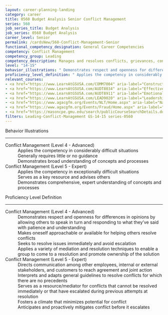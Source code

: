 ```yaml
---
layout: career-planning-landing
category: career
title: 0560 Budget Analysis Senior Conflict Management
series: 560
job_series_title: Budget Analysis
job_series: 0560 Budget Analysis
career_level: Senior
permalink: /cardsNew/560-Conflict-Management-Senior
functional_competency_designation: General Career Competencies
competency: Conflict Management
competency_group: Leading
competency_description: Manages and resolves conflicts, grievances, confrontations, or disagreements in a constructive manner to minimize negative (personal) impact
level: "14-15"
behavior_illustrations: " Demonstrates respect and openness for differences in opinions by allowing others to speak in turn and responding to what they’ve said with patience and understanding  Makes oneself approachable or available for helping others resolve conflicts  Seeks to resolve issues immediately and avoid escalation  Applies a variety of mediation and resolution techniques to enable a group to come to a resolution and promote ownership of the solution ?  Directs communication among other employees, internal or external stakeholders, and customers to reach agreement and joint action  Interprets and adapts general guidelines to resolve conflicts for which there are no precedents  Serves as a resource/mediator for conflicts that cannot be resolved immediately or that have escalated during previous attempts at resolution  Fosters a climate that minimizes potential for conflict  Anticipates and proactively mitigates conflict before it escalates"
proficiency_level_definition: " Applies the competency in considerably difficult situations  Generally requires little or no guidance  Demonstrates broad understanding of concepts and processes ?  Applies the competency in exceptionally difficult situations  Serves as a key resource and advises others  Demonstrates comprehensive, expert understanding of concepts and processes"
relevant_courses: 
- <a href="https://www.LearnAtGSUSA.com/COMM7004" aria-label="Constructive Conflict Resolution (COMM7004) - https://www.LearnAtGSUSA.com/COMM7004">Constructive Conflict Resolution (COMM7004)</a>, Graduate School USA (GSUSA)
- <a href="https://www.LearnAtGSUSA.com/AUDT8034" aria-label="Effective Audit Resolution, Follow-up and Implementation (AUDT8034) - https://www.LearnAtGSUSA.com/AUDT8034">Effective Audit Resolution, Follow-up and Implementation (AUDT8034)</a>, Graduate School USA (GSUSA)
- <a href="https://www.LearnAtGSUSA.com/AUDT8911" aria-label="Emotionally Intelligent Auditor&#58; The Power of Influence and Situational Awareness (AUDT8911) - https://www.LearnAtGSUSA.com/AUDT8911">Emotionally Intelligent Auditor&#58; The Power of Influence and Situational Awareness (AUDT8911)</a>, Graduate School USA (GSUSA)
- <a href="https://www.LearnAtGSUSA.com/LEAD9020" aria-label="Leadership, Motivation and Accountability for High Performance Organizations (LEAD9020) - https://www.LearnAtGSUSA.com/LEAD9020">Leadership, Motivation and Accountability for High Performance Organizations (LEAD9020)</a>, Graduate School USA (GSUSA)
- <a href="https://www.agacgfm.org/Events/NLT/Home.aspx" aria-label="National Leadership Training (NLT) - multi-competency training - https://www.agacgfm.org/Events/NLT/Home.aspx">National Leadership Training (NLT) - multi-competency training</a>, AGA
- <a href="https://www.agacgfm.org/Events/Fraud/Home.aspx" aria-label="Internal Control & Fraud Prevention Training - https://www.agacgfm.org/Events/Fraud/Home.aspx">Internal Control & Fraud Prevention Training</a>, AGA
- <a href="https://masoncpe.gmu.edu/search/publicCourseSearchDetails.do?method=load&courseId=2409050" aria-label="PEBU 0315 Building and Managing Relationships - https://masoncpe.gmu.edu/search/publicCourseSearchDetails.do?method=load&courseId=2409050">PEBU 0315 Building and Managing Relationships</a>, George Mason University
filters: Leading-Conflict-Management GS-14-15 series-0560
---
```


<div class="desktop:grid-col-6 margin-y-3">
  <div class="border-top-2 bg-white padding-3 shadow-5 height-full members-hover border-1px button-border border-top-blue radius-lg">
    <p class="text-bold label-color font-size-21">Behavior Illustrations</p>
    <hr class="hr-green"/>
    <dl class="text-base card-content-color"><dt>Conflict Management (Level 4 - Advanced)</dt><dd>Applies the competency in considerably difficult situations </dd><dd>Generally requires little or no guidance </dd><dd>Demonstrates broad understanding of concepts and processes</dd><dt>Conflict Management (Level 5 - Expert)</dt><dd>Applies the competency in exceptionally difficult situations </dd><dd>Serves as a key resource and advises others </dd><dd>Demonstrates comprehensive, expert understanding of concepts and processes</dd></dl>
  </div>
</div>
<div class="desktop:grid-col-6 margin-y-3">
  <div class="border-top-2 bg-white padding-3 shadow-5 height-full members-hover border-1px button-border border-top-blue radius-lg">
    <p class="text-bold label-color font-size-21">Proficiency Level Definition</p>
     <hr class="hr-green"/>
    <dl class="text-base card-content-color"><dt>Conflict Management (Level 4 - Advanced)</dt><dd>Demonstrates respect and openness for differences in opinions by allowing others to speak in turn and responding to what they’ve said with patience and understanding </dd><dd>Makes oneself approachable or available for helping others resolve conflicts </dd><dd>Seeks to resolve issues immediately and avoid escalation </dd><dd>Applies a variety of mediation and resolution techniques to enable a group to come to a resolution and promote ownership of the solution</dd><dt>Conflict Management (Level 5 - Expert)</dt><dd>Directs communication among other employees, internal or external stakeholders, and customers to reach agreement and joint action </dd><dd>Interprets and adapts general guidelines to resolve conflicts for which there are no precedents </dd><dd>Serves as a resource/mediator for conflicts that cannot be resolved immediately or that have escalated during previous attempts at resolution </dd><dd>Fosters a climate that minimizes potential for conflict </dd><dd>Anticipates and proactively mitigates conflict before it escalates</dd></dl>
  </div>
</div>